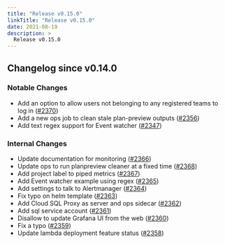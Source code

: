 ```yaml
---
title: "Release v0.15.0"
linkTitle: "Release v0.15.0"
date: 2021-08-19
description: >
  Release v0.15.0
---
```


## Changelog since v0.14.0

### Notable Changes
* Add an option to allow users not belonging to any registered teams to log in ([#2370](https://github.com/pipe-cd/pipe/pull/2370))
* Add a new ops job to clean stale plan-preview outputs ([#2356](https://github.com/pipe-cd/pipe/pull/2356))
* Add text regex support for Event watcher ([#2347](https://github.com/pipe-cd/pipe/pull/2347))

### Internal Changes
* Update documentation for monitoring ([#2366](https://github.com/pipe-cd/pipe/pull/2366))
* Update ops to run planpreview cleaner at a fixed time ([#2368](https://github.com/pipe-cd/pipe/pull/2368))
* Add project label to piped metrics ([#2367](https://github.com/pipe-cd/pipe/pull/2367))
* Add Event watcher example using regex ([#2365](https://github.com/pipe-cd/pipe/pull/2365))
* Add settings to talk to Alertmanager ([#2364](https://github.com/pipe-cd/pipe/pull/2364))
* Fix typo on helm template ([#2363](https://github.com/pipe-cd/pipe/pull/2363))
* Add Cloud SQL Proxy as server and ops sidecar ([#2362](https://github.com/pipe-cd/pipe/pull/2362))
* Add sql service account ([#2361](https://github.com/pipe-cd/pipe/pull/2361))
* Disallow to update Grafana UI from the web ([#2360](https://github.com/pipe-cd/pipe/pull/2360))
* Fix a typo ([#2359](https://github.com/pipe-cd/pipe/pull/2359))
* Update lambda deployment feature status ([#2358](https://github.com/pipe-cd/pipe/pull/2358))
